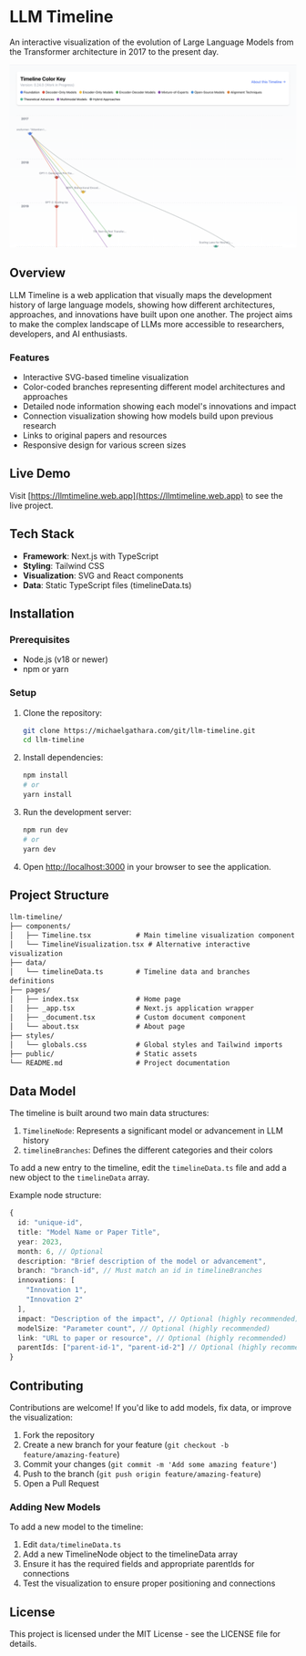 # LLM Timeline

An interactive visualization of the evolution of Large Language Models from the Transformer architecture in 2017 to the present day.

![LLM Timeline Screenshot](./readme_images/main_page.png)

## Overview

LLM Timeline is a web application that visually maps the development history of large language models, showing how different architectures, approaches, and innovations have built upon one another. The project aims to make the complex landscape of LLMs more accessible to researchers, developers, and AI enthusiasts.

### Features

- Interactive SVG-based timeline visualization
- Color-coded branches representing different model architectures and approaches
- Detailed node information showing each model's innovations and impact
- Connection visualization showing how models build upon previous research
- Links to original papers and resources
- Responsive design for various screen sizes

## Live Demo

Visit [https://llmtimeline.web.app](https://llmtimeline.web.app) to see the live project.

## Tech Stack

- **Framework**: Next.js with TypeScript
- **Styling**: Tailwind CSS
- **Visualization**: SVG and React components
- **Data**: Static TypeScript files (timelineData.ts)

## Installation

### Prerequisites

- Node.js (v18 or newer)
- npm or yarn

### Setup

1. Clone the repository:
   ```bash
   git clone https://michaelgathara.com/git/llm-timeline.git
   cd llm-timeline
   ```

2. Install dependencies:
   ```bash
   npm install
   # or
   yarn install
   ```

3. Run the development server:
   ```bash
   npm run dev
   # or
   yarn dev
   ```

4. Open [http://localhost:3000](http://localhost:3000) in your browser to see the application.

## Project Structure

```
llm-timeline/
├── components/
│   ├── Timeline.tsx           # Main timeline visualization component
│   └── TimelineVisualization.tsx # Alternative interactive visualization
├── data/
│   └── timelineData.ts        # Timeline data and branches definitions
├── pages/
│   ├── index.tsx              # Home page
│   ├── _app.tsx               # Next.js application wrapper
│   ├── _document.tsx          # Custom document component
│   └── about.tsx              # About page
├── styles/
│   └── globals.css            # Global styles and Tailwind imports
├── public/                    # Static assets
└── README.md                  # Project documentation
```

## Data Model

The timeline is built around two main data structures:

1. `TimelineNode`: Represents a significant model or advancement in LLM history
2. `timelineBranches`: Defines the different categories and their colors

To add a new entry to the timeline, edit the `timelineData.ts` file and add a new object to the `timelineData` array.

Example node structure:
```typescript
{
  id: "unique-id",
  title: "Model Name or Paper Title",
  year: 2023,
  month: 6, // Optional
  description: "Brief description of the model or advancement",
  branch: "branch-id", // Must match an id in timelineBranches
  innovations: [
    "Innovation 1",
    "Innovation 2"
  ],
  impact: "Description of the impact", // Optional (highly recommended)
  modelSize: "Parameter count", // Optional (highly recommended)
  link: "URL to paper or resource", // Optional (highly recommended)
  parentIds: ["parent-id-1", "parent-id-2"] // Optional (highly recommended), for connections
}
```

## Contributing

Contributions are welcome! If you'd like to add models, fix data, or improve the visualization:

1. Fork the repository
2. Create a new branch for your feature (`git checkout -b feature/amazing-feature`)
3. Commit your changes (`git commit -m 'Add some amazing feature'`)
4. Push to the branch (`git push origin feature/amazing-feature`)
5. Open a Pull Request

### Adding New Models

To add a new model to the timeline:

1. Edit `data/timelineData.ts`
2. Add a new TimelineNode object to the timelineData array
3. Ensure it has the required fields and appropriate parentIds for connections
4. Test the visualization to ensure proper positioning and connections

## License

This project is licensed under the MIT License - see the LICENSE file for details.

